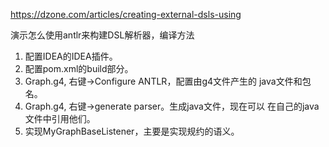 https://dzone.com/articles/creating-external-dsls-using

演示怎么使用antlr来构建DSL解析器，编译方法
1. 配置IDEA的IDEA插件。
2. 配置pom.xml的build部分。
3. Graph.g4, 右键->Configure ANTLR，配置由g4文件产生的
java文件和包名。
4. Graph.g4, 右键->generate parser。生成java文件，现在可以
在自己的java文件中引用他们。
5. 实现MyGraphBaseListener，主要是实现规约的语义。
